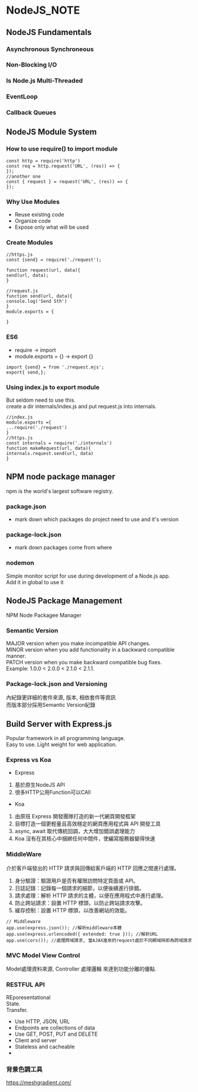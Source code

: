 # NodeJS_NOTE

## NodeJS Fundamentals
### Asynchronous Synchroneous

### Non-Blocking I/O

### Is Node.js Multi-Threaded

### EventLoop

### Callback Queues

## NodeJS Module System

### How to use require() to import module
```JS
const http = require('http')
const req = http.request('URL', (res)) => {
});
//another one
const { request } = request('URL', (res)) => {
});
```
### Why Use Modules
* Reuse existing code
* Organize code
* Expose only what will be used

### Create Modules
```JS
//https.js
const {send} = require('./request');

function request(url, data){
send(url, data);
}

//request.js
function send(url, data){
console.log('Send Sth')
}
module.exports = {

}
```
### ES6
* require -> import
* module.exports = {} -> export {}
```JS
import {send} = from './request.mjs';
export{ send,};
```
### Using index.js to export module
But seldom need to use this.   
create a dir internals/index.js and put request.js into internals.   
```JS
//index.js
module.exports ={
...require('./request')
}
//https.js
const internals = require('./internals')
function makeRequest(url, data){
internals.request.send(url, data)
}
```
## NPM node package manager
npm is the world's largest software registry.  
### package.json
* mark down which packages do project need to use and it's version
### package-lock.json
* mark down packages come from where
### nodemon
Simple monitor script for use during development of a Node.js app.  
Add it in global to use it   



## NodeJS Package Management
NPM Node Packagee Manager   

### Semantic Version
MAJOR version when you make incompatible API changes.  
MINOR version when you add functionality in a backward compatible manner.  
PATCH version when you make backward compatible bug fixes.  
Example: 1.0.0 < 2.0.0 < 2.1.0 < 2.1.1.  
### Package-lock.json and Versioning
內紀錄更詳細的套件來源, 版本, 相依套件等資訊   
而版本部分採用Semantic Version紀錄   

## Build Server with Express.js   
Popular framework in all programming language.  
Easy to use. Light weight for web application.   
### Express vs Koa
* Express
1. 基於原生NodeJS API
2. 很多HTTP公用Function可以CAll
* Koa
1. 由原班 Express 開發團隊打造的新一代網頁開發框架
2. 目標打造一個更輕量且高效穩定的網頁應用程式與 API 開發工具
3. async, await 取代傳統回調，大大增加錯誤處理能力
4. Koa 沒有在其核心中捆綁任何中間件，使編寫服務器變得快速
### MiddleWare
介於客戶端發出的 HTTP 請求與回傳給客戶端的 HTTP 回應之間進行處理。  
1. 身分驗證：驗證用戶是否有權限訪問特定頁面或 API。
2. 日誌記錄：記錄每一個請求的細節，以便後續進行排錯。
3. 請求處理：解析 HTTP 請求的主體，以便在應用程式中進行處理。
4. 防止跨站請求：設置 HTTP 標頭，以防止跨站請求攻擊。
5. 緩存控制：設置 HTTP 標頭，以改善網站的效能。
```JS
// Middleware
app.use(express.json()); //解析middleware本體
app.use(express.urlencoded({ extended: true })); //解析URL
app.use(cors()); //處理跨域請求, 當AJAX進來的request處於不同網域時即為跨域請求
```
### MVC Model View Control
Model處理資料來源, Controller 處理邏輯
來達到功能分離的優點.  

### RESTFUL API 
REporesentational    
State.  
Transfer.  
* Use HTTP, JSON, URL
* Endpoints are collections of data
* Use GET, POST, PUT and DELETE
* Client and server
* Stateless and cacheable
* 

### 背景色調工具
https://meshgradient.com/





